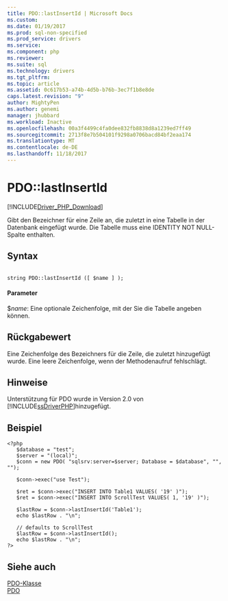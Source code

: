 ```yaml
---
title: PDO::lastInsertId | Microsoft Docs
ms.custom: 
ms.date: 01/19/2017
ms.prod: sql-non-specified
ms.prod_service: drivers
ms.service: 
ms.component: php
ms.reviewer: 
ms.suite: sql
ms.technology: drivers
ms.tgt_pltfrm: 
ms.topic: article
ms.assetid: 0c617b53-a74b-4d5b-b76b-3ec7f1b8e8de
caps.latest.revision: "9"
author: MightyPen
ms.author: genemi
manager: jhubbard
ms.workload: Inactive
ms.openlocfilehash: 00a3f4499c4fa0dee832fb8838d8a1239ed7ff49
ms.sourcegitcommit: 2713f8e7b504101f9298a0706bacd84bf2eaa174
ms.translationtype: MT
ms.contentlocale: de-DE
ms.lasthandoff: 11/18/2017
---
```

# <a name="pdolastinsertid"></a>PDO::lastInsertId
[!INCLUDE[Driver_PHP_Download](../../includes/driver_php_download.md)]

Gibt den Bezeichner für eine Zeile an, die zuletzt in eine Tabelle in der Datenbank eingefügt wurde. Die Tabelle muss eine IDENTITY NOT NULL-Spalte enthalten.  
  
## <a name="syntax"></a>Syntax  
  
```  
  
string PDO::lastInsertId ([ $name ] );  
```  
  
#### <a name="parameters"></a>Parameter  
$*name*: Eine optionale Zeichenfolge, mit der Sie die Tabelle angeben können.  
  
## <a name="return-value"></a>Rückgabewert  
Eine Zeichenfolge des Bezeichners für die Zeile, die zuletzt hinzugefügt wurde. Eine leere Zeichenfolge, wenn der Methodenaufruf fehlschlägt.  
  
## <a name="remarks"></a>Hinweise  
Unterstützung für PDO wurde in Version 2.0 von [!INCLUDE[ssDriverPHP](../../includes/ssdriverphp_md.md)]hinzugefügt.  
  
## <a name="example"></a>Beispiel  
  
```  
<?php  
   $database = "test";  
   $server = "(local)";  
   $conn = new PDO( "sqlsrv:server=$server; Database = $database", "", "");  
  
   $conn->exec("use Test");  
  
   $ret = $conn->exec("INSERT INTO Table1 VALUES( '19' )");  
   $ret = $conn->exec("INSERT INTO ScrollTest VALUES( 1, '19' )");  
  
   $lastRow = $conn->lastInsertId('Table1');  
   echo $lastRow . "\n";  
  
   // defaults to ScrollTest  
   $lastRow = $conn->lastInsertId();  
   echo $lastRow . "\n";  
?>  
```  
  
## <a name="see-also"></a>Siehe auch  
[PDO-Klasse](../../connect/php/pdo-class.md)  
[PDO](http://go.microsoft.com/fwlink/?LinkID=187441)  
  
